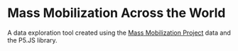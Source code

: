 # Mass Mobilization Across the World

A data exploration tool created using the [Mass Mobilization Project](https://massmobilization.github.io/) data and the P5.JS library. 
